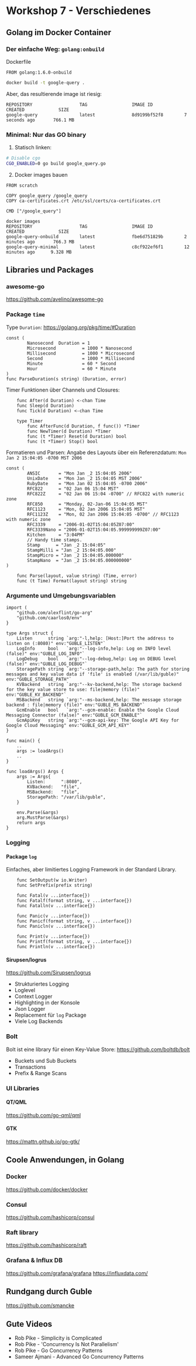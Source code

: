 # Workshop 7 - Verschiedenes

## Golang im Docker Container

### Der einfache Weg: `golang:onbuild`

Dockerfile
```
FROM golang:1.6.0-onbuild
```

```bash
docker build -t google-query .
```

Aber, das resultierende image ist riesig:
```
REPOSITORY                  TAG                 IMAGE ID            CREATED             SIZE
google-query                latest              8d9199bf52f8        7 seconds ago       766.1 MB
```

### Minimal: Nur das GO binary

1. Statisch linken:
```bash
# Disable cgo
CGO_ENABLED=0 go build google_query.go
```

2. Docker images bauen
```
FROM scratch

COPY google_query /google_query
COPY ca-certificates.crt /etc/ssl/certs/ca-certificates.crt

CMD ["/google_query"]
```

```
docker images
REPOSITORY                  TAG                 IMAGE ID            CREATED             SIZE
google-query-onbuild        latest              fbe6d751829b        2 minutes ago       766.3 MB
google-query-minimal        latest              c8cf922ef6f1        12 minutes ago      9.328 MB
```

## Libraries und Packages

### awesome-go
https://github.com/avelino/awesome-go

### Package `time`

Type `Duration`: https://golang.org/pkg/time/#Duration
```
const (
        Nanosecond  Duration = 1
        Microsecond          = 1000 * Nanosecond
        Millisecond          = 1000 * Microsecond
        Second               = 1000 * Millisecond
        Minute               = 60 * Second
        Hour                 = 60 * Minute
)
func ParseDuration(s string) (Duration, error)
```

Timer Funktionen über Channels und Closures:
```
    func After(d Duration) <-chan Time
    func Sleep(d Duration)
    func Tick(d Duration) <-chan Time

    type Timer
        func AfterFunc(d Duration, f func()) *Timer
        func NewTimer(d Duration) *Timer
        func (t *Timer) Reset(d Duration) bool
        func (t *Timer) Stop() bool
```

Formatieren und Parsen:
Angabe des Layouts über ein Referenzdatum: `Mon Jan 2 15:04:05 -0700 MST 2006`
```
const (
        ANSIC       = "Mon Jan _2 15:04:05 2006"
        UnixDate    = "Mon Jan _2 15:04:05 MST 2006"
        RubyDate    = "Mon Jan 02 15:04:05 -0700 2006"
        RFC822      = "02 Jan 06 15:04 MST"
        RFC822Z     = "02 Jan 06 15:04 -0700" // RFC822 with numeric zone
        RFC850      = "Monday, 02-Jan-06 15:04:05 MST"
        RFC1123     = "Mon, 02 Jan 2006 15:04:05 MST"
        RFC1123Z    = "Mon, 02 Jan 2006 15:04:05 -0700" // RFC1123 with numeric zone
        RFC3339     = "2006-01-02T15:04:05Z07:00"
        RFC3339Nano = "2006-01-02T15:04:05.999999999Z07:00"
        Kitchen     = "3:04PM"
        // Handy time stamps.
        Stamp      = "Jan _2 15:04:05"
        StampMilli = "Jan _2 15:04:05.000"
        StampMicro = "Jan _2 15:04:05.000000"
        StampNano  = "Jan _2 15:04:05.000000000"
)
        
    func Parse(layout, value string) (Time, error)
    func (t Time) Format(layout string) string
```
    
### Argumente und Umgebungsvariablen

```
import (
	"github.com/alexflint/go-arg"
	"github.com/caarlos0/env"
}

type Args struct {
	Listen      string `arg:"-l,help: [Host:]Port the address to listen on (:8080)" env:"GUBLE_LISTEN"`
	LogInfo     bool   `arg:"--log-info,help: Log on INFO level (false)" env:"GUBLE_LOG_INFO"`
	LogDebug    bool   `arg:"--log-debug,help: Log on DEBUG level (false)" env:"GUBLE_LOG_DEBUG"`
	StoragePath string `arg:"--storage-path,help: The path for storing messages and key value data if 'file' is enabled (/var/lib/guble)" env:"GUBLE_STORAGE_PATH"`
	KVBackend   string `arg:"--kv-backend,help: The storage backend for the key value store to use: file|memory (file)" env:"GUBLE_KV_BACKEND"`
	MSBackend   string `arg:"--ms-backend,help: The message storage backend : file|memory (file)" env:"GUBLE_MS_BACKEND"`
	GcmEnable   bool   `arg:"--gcm-enable: Enable the Google Cloud Messaging Connector (false)" env:"GUBLE_GCM_ENABLE"`
	GcmApiKey   string `arg:"--gcm-api-key: The Google API Key for Google Cloud Messaging" env:"GUBLE_GCM_API_KEY"`
}

func main() {
    ..
    args := loadArgs()
    ..
}
    
func loadArgs() Args {
	args := Args{
		Listen:      ":8080",
		KVBackend:   "file",
		MSBackend:   "file",
		StoragePath: "/var/lib/guble",
	}

	env.Parse(&args)
	arg.MustParse(&args)
	return args
}
```

### Logging
#### Package `log`
Einfaches, aber limitiertes Logging Framework in der Standard Library.

```
    func SetOutput(w io.Writer)
    func SetPrefix(prefix string)

    func Fatal(v ...interface{})
    func Fatalf(format string, v ...interface{})
    func Fatalln(v ...interface{})

    func Panic(v ...interface{})
    func Panicf(format string, v ...interface{})
    func Panicln(v ...interface{})

    func Print(v ...interface{})
    func Printf(format string, v ...interface{})
    func Println(v ...interface{})
```
    
#### Sirupsen/logrus
https://github.com/Sirupsen/logrus

- Strukturiertes Logging
- Loglevel
- Context Logger
- Highlighting in der Konsole
- Json Logger
- Replacement für `log` Package
- Viele Log Backends

### Bolt
Bolt ist eine library für einen Key-Value Store: https://github.com/boltdb/bolt

- Buckets und Sub Buckets
- Transactions
- Prefix & Range Scans

### UI Libraries

#### QT/QML
https://github.com/go-qml/qml

#### GTK
https://mattn.github.io/go-gtk/

## Coole Anwendungen, in Golang

### Docker
https://github.com/docker/docker

### Consul
https://github.com/hashicorp/consul

### Raft library
https://github.com/hashicorp/raft

### Grafana & Influx DB
https://github.com/grafana/grafana
https://influxdata.com/

## Rundgang durch Guble

https://github.com/smancke


## Gute Videos
- Rob Pike - Simplicity is Complicated
- Rob Pike - 'Concurrency Is Not Parallelism'
- Rob Pike - Go Concurrency Patterns
- Sameer Ajmani - Advanced Go Concurrency Patterns 
